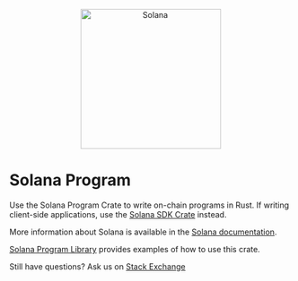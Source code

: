 <p align="center">
  <a href="https://solana.com">
    <img alt="Solana" src="https://ipfs.io/ipfs/QmY8yG5wq1XRkbNbHcvREMTspM8nrFfqSjuHrQWhLy7y98" width="250" />
  </a>
</p>

# Solana Program

Use the Solana Program Crate to write on-chain programs in Rust.  If writing client-side applications, use the [Solana SDK Crate](https://crates.io/crates/solana-sdk) instead.

More information about Solana is available in the [Solana documentation](https://solana.com/docs).

[Solana Program Library](https://github.com/solana-labs/solana-program-library) provides examples of how to use this crate.

Still have questions?  Ask us on [Stack Exchange](https://sola.na/sse)
